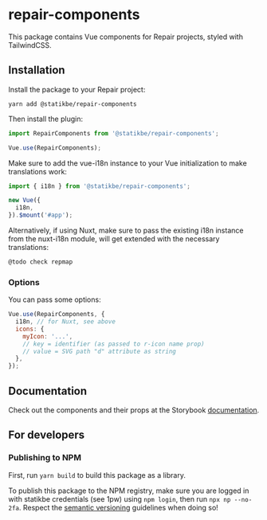 # repair-components

This package contains Vue components for Repair projects, styled with TailwindCSS.

## Installation

Install the package to your Repair project:

```
yarn add @statikbe/repair-components
```

Then install the plugin:

```js
import RepairComponents from '@statikbe/repair-components';

Vue.use(RepairComponents);
```

Make sure to add the vue-i18n instance to your Vue initialization to make translations work:

```js
import { i18n } from '@statikbe/repair-components';

new Vue({
  i18n,
}).$mount('#app');
```

Alternatively, if using Nuxt, make sure to pass the existing i18n instance from the nuxt-i18n module, will get extended with the necessary translations:

```js
@todo check repmap
```

### Options

You can pass some options:

```js
Vue.use(RepairComponents, {
  i18n, // for Nuxt, see above
  icons: {
    myIcon: '...',
    // key = identifier (as passed to r-icon name prop)
    // value = SVG path "d" attribute as string
  },
});
```

## Documentation

Check out the components and their props at the Storybook [documentation](https://statikbe.github.io/repair-components/).

## For developers

### Publishing to NPM

First, run `yarn build` to build this package as a library.

To publish this package to the NPM registry, make sure you are logged in with statikbe credentials (see 1pw) using `npm login`, then run `npx np --no-2fa`. Respect the [semantic versioning](https://semver.org/) guidelines when doing so!
